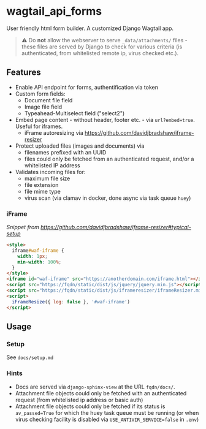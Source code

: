 # wagtail_api_forms

User friendly html form builder. A customized Django Wagtail app.

> :warning: Do **not** allow the webserver to serve ``_data/attachments/`` files - these files are served by Django to check for various criteria (is authenticated, from whitelisted remote ip, virus checked etc.).

## Features

* Enable API endpoint for forms, authentification via token
* Custom form fields:
  * Document file field
  * Image file field
  * Typeahead-Multiselect field ("select2")
* Embed page content - without header, footer etc. - via ``url?embed=true``. Useful for iframes.
  * iFrame autoresizing via https://github.com/davidjbradshaw/iframe-resizer
* Protect uploaded files (images and documents) via
  * filenames prefixed with an UUID
  * files could only be fetched from an authenticated request, and/or a whitelisted IP address
* Validates incoming files for: 
  * maximum file size
  * file extension
  * file mime type
  * virus scan (via clamav in docker, done async via task queue `huey`)

### iFrame

*Snippet from https://github.com/davidjbradshaw/iframe-resizer#typical-setup*

```html
<style>
  iframe#waf-iframe {
    width: 1px;
    min-width: 100%;
  }
</style>
<iframe id="waf-iframe" src="https://anotherdomain.com/iframe.html"></iframe>
<script src="https://fqdn/static/dist/js/jquery/jquery.min.js"></script>
<script src="https://fqdn/static/dist/js/iframeresizer/iframeResizer.min.js"></script> 
<script>
  iFrameResize({ log: false }, '#waf-iframe')
</script>
```

## Usage

### Setup

See `docs/setup.md`


### Hints

* Docs are served via `django-sphinx-view` at the URL `fqdn/docs/`.
* Attachment file objects could only be fetched with an authenticated request (from whitelisted ip address or basic auth)
* Attachment file objects could only be fetched if its status is ``av_passed=True`` for which the huey task queue must be running (or when virus checking facility is disabled via `USE_ANTIVIR_SERVICE=false` in `.env`)
